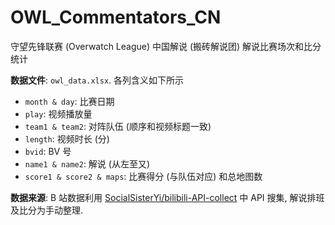 # OWL_Commentators_CN
守望先锋联赛 (Overwatch League) 中国解说 (搬砖解说团) 解说比赛场次和比分统计

**数据文件**: `owl_data.xlsx`. 各列含义如下所示
- `month & day`: 比赛日期
- `play`: 视频播放量
- `team1 & team2`: 对阵队伍 (顺序和视频标题一致)
- `length`: 视频时长 (分)
- `bvid`: BV 号
- `name1 & name2`: 解说 (从左至又)
- `score1 & score2 & maps`: 比赛得分 (与队伍对应) 和总地图数

**数据来源**: B 站数据利用 [SocialSisterYi/bilibili-API-collect](https://github.com/SocialSisterYi/bilibili-API-collect) 中 API 搜集, 解说排班及比分为手动整理.

